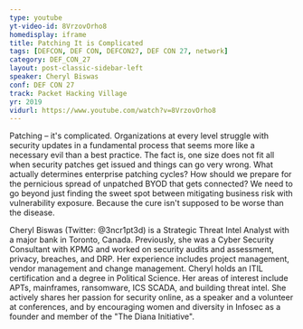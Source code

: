 ```yaml
---
type: youtube
yt-video-id: 8VrzovOrho8
homedisplay: iframe
title: Patching It is Complicated
tags: [DEFCON, DEF CON, DEFCON27, DEF CON 27, network]
category: DEF_CON_27
layout: post-classic-sidebar-left
speaker: Cheryl Biswas
conf: DEF CON 27
track: Packet Hacking Village
yr: 2019
vidurl: https://www.youtube.com/watch?v=8VrzovOrho8
---
```

Patching – it's complicated. Organizations at every level struggle with security updates in a fundamental process that seems more like a necessary evil than a best practice. The fact is, one size does not fit all when security patches get issued and things can go very wrong. What actually determines enterprise patching cycles? How should we prepare for the pernicious spread of unpatched BYOD that gets connected? We need to go beyond just finding the sweet spot between mitigating business risk with vulnerability exposure. Because the cure isn't supposed to be worse than the disease.

Cheryl Biswas (Twitter: @3ncr1pt3d) is a Strategic Threat Intel Analyst with a major bank in Toronto, Canada. Previously, she was a Cyber Security Consultant with KPMG and worked on security audits and assessment, privacy, breaches, and DRP. Her experience includes project management, vendor management and change management. Cheryl holds an ITIL certification and a degree in Political Science. Her areas of interest include APTs, mainframes, ransomware, ICS SCADA, and building threat intel. She actively shares her passion for security online, as a speaker and a volunteer at conferences, and by encouraging women and diversity in Infosec as a founder and member of the "The Diana Initiative".
